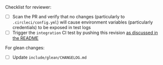 Checklist for reviewer:

- [ ] Scan the PR and verify that no changes (particularly to `.circleci/config.yml`) will cause environment variables (particularly credentials) to be exposed in test logs
- [ ] Trigger the `integration` CI test by pushing this revision [as discussed in the README](https://github.com/mozilla-services/mozilla-pipeline-schemas#packaging-and-integration-tests-optional)

For glean changes:
- [ ] Update `include/glean/CHANGELOG.md`
